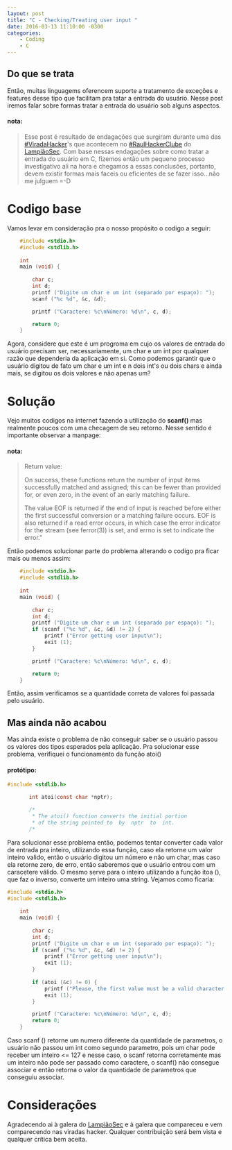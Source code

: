 ```yaml
---
layout: post
title: "C - Checking/Treating user input "
date: 2016-03-13 11:10:00 -0300
categories:
    - Coding
    - C
---
```


## Do que se trata

Então, muitas linguagems oferencem suporte a tratamento de exceções e features desse tipo
que facilitam pra tatar a entrada do usuário. Nesse post iremos falar sobre formas tratar
a entrada do usuário sob alguns aspectos.

#### nota:
> Esse post é resultado de endagações que surgiram durante uma das 
> [#ViradaHacker]'s que acontecem no [#RaulHackerClube]  do [LampiãoSec]. 
> Com base nessas endagações sobre como tratar a entrada do usuário em C, 
> fizemos então um pequeno processo investigativo ali na hora e chegamos 
> a essas conclusões, portanto, devem existir formas mais faceis ou
> eficientes de se fazer isso...não me julguem =-D 

[#ViradaHacker]: http://lampiaosec.github.io/virada-hacker
[#RaulHackerClube]: http://raulhc.cc
[LampiãoSec]: http://lampiaosec.github.io/

# Codigo base

Vamos levar em consideração pra o nosso propósito o codigo a seguir:

~~~ c
    #include <stdio.h>
    #include <stdlib.h>
    
    int
    main (void) {
        
        char c;
        int d;
        printf ("Digite um char e um int (separado por espaço): ");
        scanf ("%c %d", &c, &d);

        printf ("Caractere: %c\nNúmero: %d\n", c, d);

        return 0;
    }
~~~

Agora, considere que este é um progroma em cujo os valores de entrada do usuário precisam
ser, necessariamente, um char e um int por qualquer razão que dependeria da aplicação em si.
Como podemos garantir que o usuário digitou de fato um char e um int e n dois int's ou dois chars
e ainda mais, se digitou os dois valores e não apenas um?

# Solução

Vejo muitos codigos na internet fazendo a utilização do **scanf()** mas realmente poucos com 
uma checagem de seu retorno. Nesse sentido é importante observar a manpage:

#### nota:

> Return value:
>
>   On  success, these functions return the number of input items successfully
>   matched and assigned; this can be fewer than provided for, or even zero, in the
>   event of an early matching failure.
>
>   The value EOF is returned if the end of input is reached before either the
>   first successful conversion or a matching failure occurs. EOF is also
>   returned if a read error occurs, in which case the error indicator for the
>   stream (see ferror(3)) is set, and errno is set to indicate the error."


Então podemos solucionar parte do problema alterando o codigo pra ficar mais ou menos assim:

~~~ c
    #include <stdio.h>
    #include <stdlib.h>
    
    int
    main (void) {
        
        char c;
        int d;
        printf ("Digite um char e um int (separado por espaço): ");
        if (scanf ("%c %d", &c, &d) != 2) {
            printf ("Error getting user input\n");
            exit (1);
        }

        printf ("Caractere: %c\nNúmero: %d\n", c, d);

        return 0;
    }
~~~

Então, assim verificamos se a quantidade correta de valores foi passada pelo usuário.

## Mas ainda não acabou

Mas ainda existe o problema de não conseguir saber se o usuário passou os valores dos
tipos esperados pela aplicação. Pra solucionar esse problema, verifiquei o funcionamento
da função atoi()

#### protótipo:

~~~ c
#include <stdlib.h>

       int atoi(const char *nptr);

       /*
        * The atoi() function converts the initial portion 
        * of the string pointed to  by  nptr  to  int.
       /*

~~~

Para solucionar esse problema então, podemos tentar converter cada valor de entrada pra
inteiro, utilizando essa função, caso ela retorne um valor inteiro valido, então o usuário
digitou um número e não um char, mas caso ela retorne zero, de erro, então saberemos que o
usuário entrou com um caracetere válido. O mesmo serve para o inteiro utilizando a função
itoa (), que faz o inverso, converte um inteiro uma string. Vejamos como ficaria:

~~~ c
#include <stdio.h>
#include <stdlib.h>
    
    int
    main (void) {
        
        char c;
        int d;
        printf ("Digite um char e um int (separado por espaço): ");
        if (scanf ("%c %d", &c, &d) != 2) {
            printf ("Error getting user input\n");
            exit (1);
        }
   
        if (atoi (&c) != 0) {
            printf ("Please, the first value must be a valid character [!!]\n");
            exit (1);
        }

        printf ("Caractere: %c\nNúmero: %d\n", c, d);
        return 0;
    }
~~~

Caso scanf () retorne um numero diferente da quantidade de parametros, o usuário não passou
um int como segundo parametro, pois um char pode receber um inteiro <= 127 e nesse caso, o scanf
retorna corretamente mas um inteiro não pode ser passado como caractere, o scanf() não consegue
associar e então retorna o valor da quantidade de parametros que conseguiu associar.

# Considerações

Agradecendo ai à galera do [LampiãoSec](http://lampiaosec.github.io "LampiãoSec") e à galera
que compareceu e vem comparecendo nas viradas hacker. Qualquer contribuição será bem vista e
qualquer crítica bem aceita.

         
